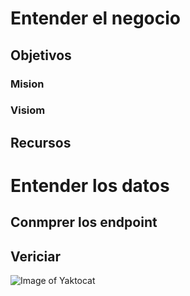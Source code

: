 # Entender el negocio
## Objetivos
### Mision
### Visiom
## Recursos
# Entender los datos
## Conmprer los endpoint
## Vericiar
![Image of Yaktocat](https://octodex.github.com/images/yaktocat.png)
